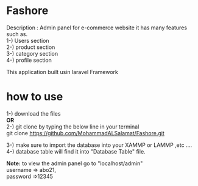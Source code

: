 # Fashore

Description : Admin panel for e-commerce website it has many features such as.<br>
1-) Users section <br>
2-) product section<br>
3-) category section<br>
4-) profile section<br>

This application built usin laravel Framework<br>

# how to use

1-) download the files<br>
<strong> OR</strong><br>
2-) git clone by typing the below line in your terminal<br>
git clone https://github.com/MohammadALSalamat/Fashore.git<br>

3-) make sure to import the database into your XAMMP or LAMMP ,etc ....<br>
4-) database table will find it into "Database Table" file.

<strong>Note:</strong> to view the admin panel go to "localhost/admin"<br>
username => abo21,<br>
password =>12345
